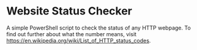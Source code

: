 # Website Status Checker

A simple PowerShell script to check the status of any HTTP webpage. To find out further about what the number means, visit https://en.wikipedia.org/wiki/List_of_HTTP_status_codes.
